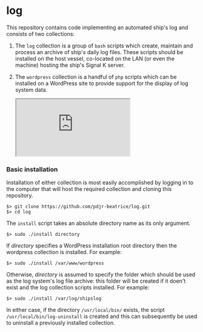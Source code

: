 # log

This repository contains code implementing an automated ship's log
and consists of two collections:

1. The `log` collection is a group of `bash` scripts which create,
   maintain and process an archive of ship's daily log files. These
   scripts should be installed on the host vessel, co-located on the
   LAN (or even the machine) hosting the ship's Signal K server.

2. The `wordpress` collection is a handful of `php` scripts which can
   be installed on a WordPress site to provide support for the display
   of log system data.

   <iframe src="https://www.pdjr.eu/"></iframe>

### Basic installation

Installation of either collection is most easily accomplished by
logging in to the computer that will host the required collection and
cloning this repository.
```
$> git clone https://github.com/pdjr-beatrice/log.git
$> cd log
```

The `install` script takes an absolute directory name as its only
argument.
```
$> sudo ./install directory
```
If *directory* specifies a WordPress installation root directory then
the wordpress collection is installed.
For example:
```
$> sudo ./install /var/www/wordpress
```

Otherwise, *directory* is assumed to specify the folder which should
be used as the log system's log file archive: this folder will be
created if it doen't exist and the log collection scripts installed.
For example:
```
$> sudo ./install /var/log/shipslog
```

In either case, if the directory `/usr/local/bin/` exists, the script
`/usr/local/bin/log-uninstall` is created and this can subsequently be
used to uninstall a previously installed collection.

